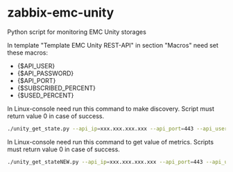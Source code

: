 # zabbix-emc-unity
Python script for monitoring EMC Unity storages



In template "Template EMC Unity REST-API" in section "Macros" need set these macros:
- {$API_USER}
- {$API_PASSWORD}
- {$API_PORT}
- {$SUBSCRIBED_PERCENT}
- {$USED_PERCENT}

In Linux-console need run this command to make discovery. Script must return value 0 in case of success.
```bash
./unity_get_state.py --api_ip=xxx.xxx.xxx.xxx --api_port=443 --api_user=user --api_password='password' --storage_name="storage-name_in_zabbix" --discovery
```

In Linux-console need run this command to get value of metrics. Scripts must return value 0 in case of success.
```bash
./unity_get_stateNEW.py --api_ip=xxx.xxx.xxx.xxx --api_port=443 --api_user=user --api_password='password' --storage_name="storage-name_in_zabbix" --status
```

